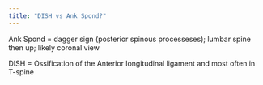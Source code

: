 ```yaml
---
title: "DISH vs Ank Spond?"
---
```

Ank Spond = dagger sign (posterior spinous processeses); lumbar spine then up; likely coronal view

DISH = Ossification of the Anterior longitudinal ligament and most often in T-spine

